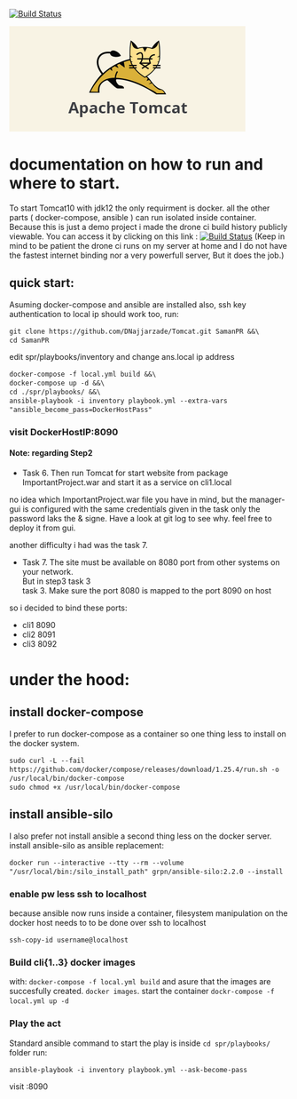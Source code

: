 [![Build Status](https://drone.home.najjarza.de/api/badges/dariush/Tomcat/status.svg)](https://drone.home.najjarza.de/dariush/Tomcat)  

![tomcat](tomcat.png)
# documentation on how to run and where to start.

To start Tomcat10 with jdk12 the only requirment is docker. all the other parts ( docker-compose, ansible ) can run isolated inside container.  
Because this is just a demo project i made the drone ci build history publicly viewable. You can access it by clicking on this link : [![Build Status](https://drone.home.najjarza.de/api/badges/dariush/Tomcat/status.svg)](https://drone.home.najjarza.de/dariush/Tomcat)   (Keep in mind to be patient the drone ci runs on my server at home and I do not have the fastest internet binding nor a very powerfull server, But it does the job.)

## quick start:
Asuming docker-compose and ansible are installed also, ssh key authentication to local ip should work too, run:

```
git clone https://github.com/DNajjarzade/Tomcat.git SamanPR &&\
cd SamanPR
```

edit spr/playbooks/inventory and change ans.local ip address

```
docker-compose -f local.yml build &&\
docker-compose up -d &&\
cd ./spr/playbooks/ &&\
ansible-playbook -i inventory playbook.yml --extra-vars "ansible_become_pass=DockerHostPass" 
```

### visit DockerHostIP:8090

#### Note: regarding Step2 

* Task 6. Then run Tomcat for start website from package ImportantProject.war and start it as a service on cli1.local  

no idea which ImportantProject.war file you have in mind, but the manager-gui is configured with the same credentials given in the task only the password laks the & signe. Have a look at git log to see why. feel free to deploy it from gui.

another difficulty i had was the task 7.  
* Task 7. The site must be available on 8080 port from other systems on your network.  
But in step3 task 3  
task 3. Make sure the port 8080 is mapped to the port 8090 on host  

so i decided to bind these ports:
* cli1 8090
* cli2 8091
* cli3 8092

# under the hood:
## install docker-compose
I prefer to run docker-compose as a container so one thing less to install on the docker system. 

```
sudo curl -L --fail https://github.com/docker/compose/releases/download/1.25.4/run.sh -o /usr/local/bin/docker-compose
sudo chmod +x /usr/local/bin/docker-compose
```

## install ansible-silo
I also prefer not install ansible a second thing less on the docker server. install ansible-silo as ansible replacement:

```
docker run --interactive --tty --rm --volume "/usr/local/bin:/silo_install_path" grpn/ansible-silo:2.2.0 --install
```

### enable pw less ssh to localhost
because ansible now runs inside a container, filesystem manipulation on the docker host needs to to be done over ssh to localhost

```
ssh-copy-id username@localhost
```  

### Build cli{1..3} docker images 
with: ```docker-compose -f local.yml build``` and asure that the images are succesfully created. ```docker images```.
start the container ```dockr-compose -f local.yml up -d```

### Play the act
Standard ansible command to start the play is inside ```cd spr/playbooks/``` folder run:

```
ansible-playbook -i inventory playbook.yml --ask-become-pass
```

visit <Host IP>:8090

